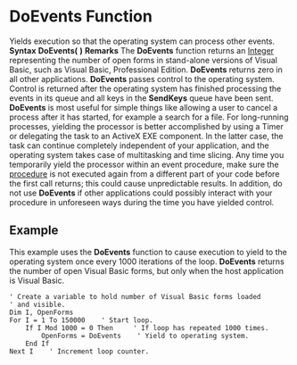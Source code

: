 
# DoEvents Function



Yields execution so that the operating system can process other events.
 **Syntax**
 **DoEvents(** **)**
 **Remarks**
The  **DoEvents** function returns an [Integer](b8bdf64f-5920-1ae9-16d0-b26d09524a30.md) representing the number of open forms in stand-alone versions of Visual Basic, such as Visual Basic, Professional Edition. **DoEvents** returns zero in all other applications.
 **DoEvents** passes control to the operating system. Control is returned after the operating system has finished processing the events in its queue and all keys in the **SendKeys** queue have been sent.
 **DoEvents** is most useful for simple things like allowing a user to cancel a process after it has started, for example a search for a file. For long-running processes, yielding the processor is better accomplished by using a Timer or delegating the task to an ActiveX EXE component. In the latter case, the task can continue completely independent of your application, and the operating system takes case of multitasking and time slicing.
Any time you temporarily yield the processor within an event procedure, make sure the  [procedure](b8bdf64f-5920-1ae9-16d0-b26d09524a30.md) is not executed again from a different part of your code before the first call returns; this could cause unpredictable results. In addition, do not use **DoEvents** if other applications could possibly interact with your procedure in unforeseen ways during the time you have yielded control.

## Example

This example uses the  **DoEvents** function to cause execution to yield to the operating system once every 1000 iterations of the loop. **DoEvents** returns the number of open Visual Basic forms, but only when the host application is Visual Basic.


```
' Create a variable to hold number of Visual Basic forms loaded 
' and visible.
Dim I, OpenForms
For I = 1 To 150000    ' Start loop.
    If I Mod 1000 = 0 Then     ' If loop has repeated 1000 times.
        OpenForms = DoEvents    ' Yield to operating system.
    End If
Next I    ' Increment loop counter.


```

